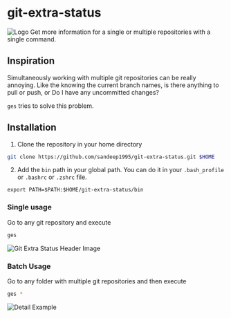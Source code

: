 # git-extra-status
![Logo](https://user-images.githubusercontent.com/12299906/42510774-96235a92-846d-11e8-9788-3eefcf8860d8.png)
Get more information for a single or multiple repositories with a single command.

## Inspiration
Simultaneously working with multiple git repositories can be really annoying. 
Like the knowing the current branch names, is there anything to pull or push,
or Do I have any uncommitted changes?

`ges`  tries to solve this problem.



## Installation

1. Clone the repository in your home directory
```bash
git clone https://github.com/sandeep1995/git-extra-status.git $HOME
```
2. Add the `bin` path in your global path. You can do it in your `.bash_profile` or `.bashrc` or `.zshrc` file.
```
export PATH=$PATH:$HOME/git-extra-status/bin
```

### Single usage
Go to any git repository and execute 
```bash
ges
````
![Git Extra Status Header Image](https://user-images.githubusercontent.com/12299906/42509220-d5184848-8468-11e8-9247-fe9c7c77af2d.png)

### Batch Usage
Go to any folder with multiple git repositories and then execute
 ```bash
 ges *
 ```
![Detail Example](https://user-images.githubusercontent.com/12299906/42510456-920ea61a-846c-11e8-80c2-598268ece9ee.png)
